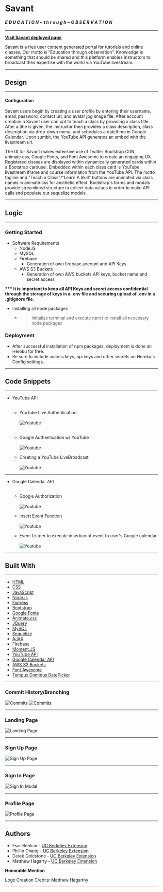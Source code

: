 # Savant
#### <i> E D U C A T I O N ~ t h r o u g h ~ O B S E R V A T I O N</i>
<hr>

<b>[Visit Savant deployed page](https://savant-pc.herokuapp.com/)</b>

Savant is a free user content generated portal for tutorials and online classes. Our motto is "Education through observation". Knowledge is something that should be shared and this platform enables instructors to broadcast their expertise with the world via YouTube livestream.
<hr>

## Design
<hr>

#### Configuration

Savant users begin by creating a user profile by entering their username, email, password, contact url, and avatar jpg image file. After account creation a Savant user can opt to teach a class by providing a class title. After a title is given, the instructor then provides a class description, class description via drop-down menu, and schedules a date/time in Google Calendar. Upon sumbit, the YouTube API generates an embed with the livestream url. 

The UI for Savant makes extensive use of Twitter Bootstrap CDN, animate.css, Google Fonts, and Font Awesome to create an engaging UX. Registered classes are displayed within dynamically generated cards within a Bootstrap carousel. Embedded within each class card is YouTube livestream iframe and course information from the YouTube API. The motto tagline and "Teach a Class"/"Learn A Skill" buttons are animated via class names in animate.css for aesthetic effect. Bootstrap's forms and modals provide streamlined structure to collect data values in order to make API calls and populate our sequelize models.
<hr>

## Logic
<hr>

### Getting Started

* Software Requirements
    * NodeJS
    * MySQL
    * Firebase
        * Generation of own firebase account and API Keys
    * AWS S3 Buckets
        * Generation of own AWS buckets API keys, bucket name and secret access

<b>*** It is important to keep all API Keys and secret access confidential through the storage of keys in a .env file and securing upload of .env in a .gitignore file.</b>

 * Installing all node packages
    * >Initialize terminal and execute npm i to install all necessary node packages

### Deployment
* After successful installation of npm packages, deployment is done on Heroku for free.
* Be sure to include access keys, api keys and other secrets on Heroku's Config settings.

____
## Code Snippets
<hr>

* YouTube API <br><br>
    * YouTube Live Authentication <br><br>
    ![Youtube](./public/assets/images/yt-load.png)
    <br>
    
    * Google Authentication w/ YouTube <br><br>
    ![Youtube](./public/assets/images/yt-auth.png)
    
    * Creating a YouTube LiveBroadcast <br><br>
    ![Youtube](./public/assets/images/yt-live-config.png)

_______
* Google Calendar API <br><br>
    * Google Authorization <br><br>
    ![Youtube](./public/assets/images/calendar-init.png)
    
    * Insert Event Function <br><br>
    ![Youtube](./public/assets/images/calendar-content.png)
    
    * Event Listner to execute insertion of event to user's Google calendar <br><br>
    ![Youtube](./public/assets/images/calendar-insert.png)
_____
## Built With
_____

* [HTML](https://developer.mozilla.org/en-US/docs/Web/Guide/HTML/HTML5)
* [CSS](https://developer.mozilla.org/en-US/docs/Web/CSS)
* [JavaScript](https://developer.mozilla.org/en-US/docs/Web/JavaScript/Reference)
* [Node.js](https://nodejs.org/en/docs/)
* [Express](https://www.npmjs.com/package/express)
* [Bootstrap](https://getbootstrap.com/docs/4.3/getting-started/introduction/)
* [Google Fonts](https://developers.google.com/fonts/)
* [Animate.css](https://github.com/daneden/animate.css)
* [JQuery](https://api.jquery.com/)
* [MySQL](https://dev.mysql.com/doc/)
* [Sequelize](http://docs.sequelizejs.com/manual/getting-started.html)
* [AJAX](https://api.jquery.com/category/ajax/)
* [Firebase](https://firebase.google.com/docs)
* [Moment.JS](https://momentjs.com/docs/)
* [YouTube API](https://developers.google.com/youtube/v3/)
* [Google Calendar API](https://developers.google.com/calendar/)
* [AWS S3 Buckets](https://aws.amazon.com/s3/)
* [Font Awesome](https://fontawesome.com/)
* [Tempus Dominus DatePicker](https://tempusdominus.github.io/bootstrap-4/)
___
### Commit History/Branching

![Commits](./public/assets/images/Commits.png)
![Commits](./public/assets/images/Charts.png)
___

### Landing Page
![Landing Page](./public/assets/images/Landing.gif)

____
### Sign Up Page
![Sign Up Page](./public/assets/images/Sign-up.gif)

_____
### Sign In Page
![Sign In Modal](./public/assets/images/Sign-in.gif)

_____
### Profile Page
![Profile Page](./public/assets/images/Profile.gif)

_____

## Authors

* Esar Behlum - [UC Berkeley Extension](https://github.com/esarnb)
* Phillip Chang - [UC Berkeley Extension](https://github.com/PhillipChang)
* Derek Goldstone - [UC Berkeley Extension](https://www.linkedin.com/in/derek-goldstone-482884a3/)
* Matthew Hagarty - [UC Berkeley Extension](https://github.com/matthewryanhagarty)

<b> Honorable Mention</b>

Logo Creation Credits: Matthew Hagarthy
___
